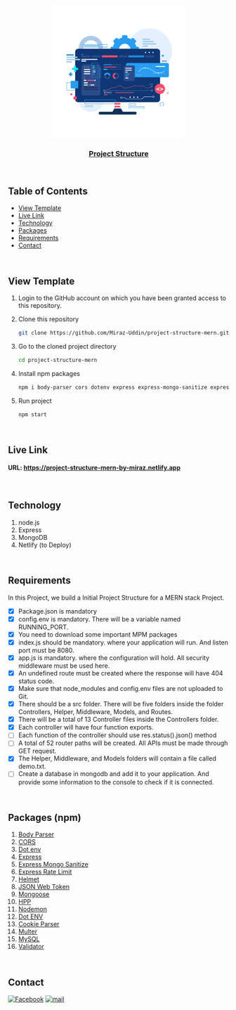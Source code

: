 <br />
 <p align="center">
    <img src="./pc.webp" alt="Logo" height="300" />
    <h3 align="center "><a href="https://project-structure-mern-by-miraz.netlify.app" target="_blank" >Project Structure</a></h3>
</p>

<!-- TABLE OF CONTENTS -->
<br>

## Table of Contents

- [View Template](#-view-template)
- [Live Link](#-live-link)
- [Technology](#-technology)
- [Packages](#-packages)
- [Requirements](#-requirements)
- [Contact](#-contact)

<!-- View Template -->
<br>

## View Template

1. Login to the GitHub account on which you have been granted access to this repository.
2. Clone this repository
   ```sh
   git clone https://github.com/Miraz-Uddin/project-structure-mern.git
   ```
3. Go to the cloned project directory
   ```sh
   cd project-structure-mern
   ```
4. Install npm packages

   ```sh
   npm i body-parser cors dotenv express express-mongo-sanitize express-rate-limit helmet jsonwebtoken mongoose hpp nodemon dotenv cookie-parser multer mysql validator
   ```

5. Run project
   ```sh
   npm start
   ```

<!-- Live Link  -->
<br>

## Live Link

#### URL: https://project-structure-mern-by-miraz.netlify.app

<!-- Technology -->
<br>

## Technology

1. node.js
2. Express
3. MongoDB
4. Netlify (to Deploy)

<!-- Requirements -->
<br>

## Requirements

In this Project, we build a Initial Project Structure for a MERN stack Project.

- [x] Package.json is mandatory
- [x] config.env is mandatory. There will be a variable named RUNNING_PORT.
- [x] You need to download some important MPM packages
- [x] index.js should be mandatory. where your application will run. And listen port must be 8080.
- [x] app.js is mandatory. where the configuration will hold. All security middleware must be used here.
- [x] An undefined route must be created where the response will have 404 status code.
- [x] Make sure that node_modules and config.env files are not uploaded to Git.
- [x] There should be a src folder. There will be five folders inside the folder Controllers, Helper, Middleware, Models, and Routes.
- [x] There will be a total of 13 Controller files inside the Controllers folder.
- [x] Each controller will have four function exports.
- [ ] Each function of the controller should use res.status().json() method
- [ ] A total of 52 router paths will be created. All APIs must be made through GET request.
- [x] The Helper, Middleware, and Models folders will contain a file called demo.txt.
- [ ] Create a database in mongodb and add it to your application. And provide some information to the console to check if it is connected.

<!-- Packages -->
<br>

## Packages (npm)

1.  [Body Parser](https://github.com/expressjs/body-parser)
2.  [CORS](https://github.com/expressjs/cors)
3.  [Dot env](https://github.com/motdotla/dotenv)
4.  [Express](https://github.com/expressjs/express)
5.  [Express Mongo Sanitize](https://github.com/fiznool/express-mongo-sanitize)
6.  [Express Rate Limit](https://github.com/express-rate-limit/express-rate-limit)
7.  [Helmet](https://github.com/helmetjs/helmet)
8.  [JSON Web Token](https://github.com/auth0/node-jsonwebtoken)
9.  [Mongoose](https://github.com/Automattic/mongoose)
10. [HPP](https://github.com/analog-nico/hpp)
11. [Nodemon](https://github.com/remy/nodemon)
12. [Dot ENV](https://github.com/motdotla/dotenv)
13. [Cookie Parser](https://github.com/expressjs/cookie-parser)
14. [Multer](https://github.com/expressjs/multer)
15. [MySQL](https://github.com/mysqljs/mysql)
16. [Validator](https://github.com/validatorjs/validator.js)

<!-- Contact  -->
<br>

## Contact

[![Facebook][facebook-shield]][facebook-url]
[![mail][mail-shield]][mail-url]

<!-- MARKDOWN LINKS & IMAGES -->

[facebook-shield]: https://img.shields.io/badge/-Facebook-black.svg?style=flat-square&logo=facebook&color=555&logoColor=white
[facebook-url]: https://www.facebook.com/profile.php?id=100083946927748
[mail-shield]: https://img.shields.io/badge/%F0%9F%93%A7%20Email-mirazuddin0623%40gmail.com-blueviolet
[mail-url]: mailto:mirazuddin0623@gmail.com
